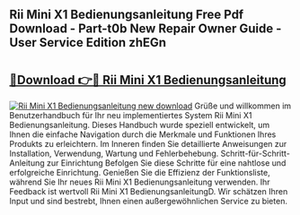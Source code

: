 ## Rii Mini X1 Bedienungsanleitung Free Pdf Download - Part-t0b New Repair Owner Guide - User Service Edition zhEGn

# <h2><a href="http://df5s65t.blite.top/?on=Rii+Mini+X1+Bedienungsanleitung">🔗Download 👉🔴 Rii Mini X1 Bedienungsanleitung</a></h2>

[![Rii Mini X1 Bedienungsanleitung new download](https://i.imgur.com/lujVjoI.png)](http://df5s65t.blite.top/?on=Rii+Mini+X1+Bedienungsanleitung)
Grüße und willkommen im Benutzerhandbuch für Ihr neu implementiertes System Rii Mini X1 Bedienungsanleitung. Dieses Handbuch wurde speziell entwickelt, um Ihnen die einfache Navigation durch die Merkmale und Funktionen Ihres Produkts zu erleichtern. Im Inneren finden Sie detaillierte Anweisungen zur Installation, Verwendung, Wartung und Fehlerbehebung. Schritt-für-Schritt-Anleitung zur Einrichtung Befolgen Sie diese Schritte für eine nahtlose und erfolgreiche Einrichtung. Genießen Sie die Effizienz der Funktionsliste, während Sie Ihr neues Rii Mini X1 Bedienungsanleitung verwenden. Ihr Feedback ist wertvoll Rii Mini X1 BedienungsanleitungD. Wir schätzen Ihren Input und sind bestrebt, Ihnen einen außergewöhnlichen Service zu bieten.
